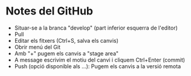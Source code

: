 # Notes del GitHub
- Situar-se a la branca "develop" (part inferior esquerra de l'editor)
- Pull
- Editar els fitxers (Ctrl+S, salva els canvis)
- Obrir menú del Git
- Amb "+" pugem els canvis a "stage area"
- A message escrivim el motiu del canvi i cliquem Ctrl+Enter (commit)
- Push (opció disponible als ...): Pugem els canvis a la versió remota 